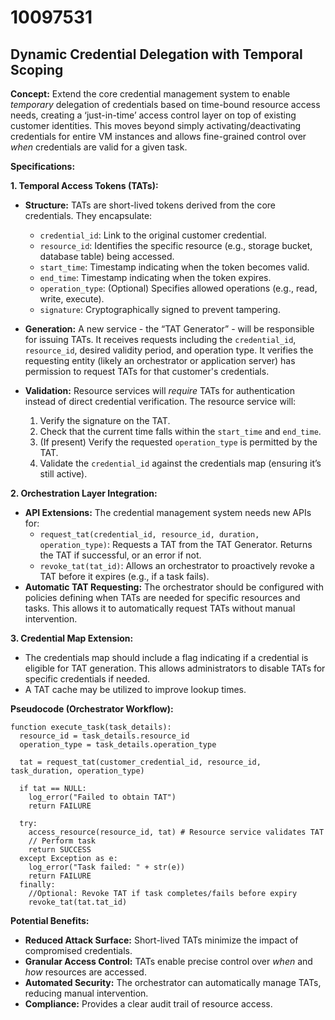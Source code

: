 # 10097531

## Dynamic Credential Delegation with Temporal Scoping

**Concept:** Extend the core credential management system to enable *temporary* delegation of credentials based on time-bound resource access needs, creating a ‘just-in-time’ access control layer on top of existing customer identities. This moves beyond simply activating/deactivating credentials for entire VM instances and allows fine-grained control over *when* credentials are valid for a given task.

**Specifications:**

**1. Temporal Access Tokens (TATs):**

*   **Structure:** TATs are short-lived tokens derived from the core credentials. They encapsulate:
    *   `credential_id`: Link to the original customer credential.
    *   `resource_id`: Identifies the specific resource (e.g., storage bucket, database table) being accessed.
    *   `start_time`:  Timestamp indicating when the token becomes valid.
    *   `end_time`: Timestamp indicating when the token expires.
    *   `operation_type`: (Optional) Specifies allowed operations (e.g., read, write, execute).
    *   `signature`: Cryptographically signed to prevent tampering.

*   **Generation:** A new service - the “TAT Generator” - will be responsible for issuing TATs. It receives requests including the `credential_id`, `resource_id`, desired validity period, and operation type. It verifies the requesting entity (likely an orchestrator or application server) has permission to request TATs for that customer's credentials.

*   **Validation:**  Resource services will *require* TATs for authentication instead of direct credential verification. The resource service will:
    1.  Verify the signature on the TAT.
    2.  Check that the current time falls within the `start_time` and `end_time`.
    3.  (If present) Verify the requested `operation_type` is permitted by the TAT.
    4.  Validate the `credential_id` against the credentials map (ensuring it’s still active).

**2.  Orchestration Layer Integration:**

*   **API Extensions:** The credential management system needs new APIs for:
    *   `request_tat(credential_id, resource_id, duration, operation_type)`:  Requests a TAT from the TAT Generator. Returns the TAT if successful, or an error if not.
    *   `revoke_tat(tat_id)`:  Allows an orchestrator to proactively revoke a TAT before it expires (e.g., if a task fails).
*   **Automatic TAT Requesting:**  The orchestrator should be configured with policies defining when TATs are needed for specific resources and tasks. This allows it to automatically request TATs without manual intervention.

**3.  Credential Map Extension:**

*   The credentials map should include a flag indicating if a credential is eligible for TAT generation. This allows administrators to disable TATs for specific credentials if needed.
*   A TAT cache may be utilized to improve lookup times.

**Pseudocode (Orchestrator Workflow):**

```
function execute_task(task_details):
  resource_id = task_details.resource_id
  operation_type = task_details.operation_type

  tat = request_tat(customer_credential_id, resource_id, task_duration, operation_type)

  if tat == NULL:
    log_error("Failed to obtain TAT")
    return FAILURE

  try:
    access_resource(resource_id, tat) # Resource service validates TAT
    // Perform task
    return SUCCESS
  except Exception as e:
    log_error("Task failed: " + str(e))
    return FAILURE
  finally:
    //Optional: Revoke TAT if task completes/fails before expiry
    revoke_tat(tat.tat_id)
```

**Potential Benefits:**

*   **Reduced Attack Surface:**  Short-lived TATs minimize the impact of compromised credentials.
*   **Granular Access Control:**  TATs enable precise control over *when* and *how* resources are accessed.
*   **Automated Security:**  The orchestrator can automatically manage TATs, reducing manual intervention.
*   **Compliance:**  Provides a clear audit trail of resource access.